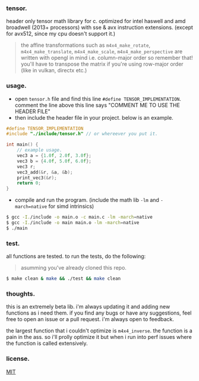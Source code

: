 ### tensor.

header only tensor math library for c. optimized for intel haswell
and amd broadwell (2013+ processors) with sse & avx instruction
extensions. (except for avx512, since my cpu doesn't support it.)

> the affine transformations such as `m4x4_make_rotate`,
> `m4x4_make_translate`, `m4x4_make_scale`, `m4x4_make_perspective`
> are written with opengl in mind i.e. column-major order so
> remember that! you'll have to transpose the matrix if you're
> using row-major order (like in vulkan, directx etc.)

### usage.

- open `tensor.h` file and find this line `#define TENSOR_IMPLEMENTATION`.
comment the line above this line says "COMMENT ME TO USE THE HEADER FILE"
- then include the header file in your project. below is an example.
```c
#define TENSOR_IMPLEMENTATION
#include "./include/tensor.h" // or whereever you put it.

int main() {
    // example usage.
    vec3 a = {1.0f, 2.0f, 3.0f};
    vec3 b = {4.0f, 5.0f, 6.0f};
    vec3 r;
    vec3_add(&r, &a, &b);
    print_vec3(&r);
    return 0;
}
```
- compile and run the program. (include the math
lib `-lm` and `-march=native` for simd intrinsics)
```sh
$ gcc -I./include -o main.o -c main.c -lm -march=native
$ gcc -I./include -o main main.o -lm -march=native
$ ./main
```

### test.

all functions are tested. to run the tests, do the following:

> asumming you've already cloned this repo.

```sh
$ make clean & make && ./test && make clean
```

### thoughts.

this is an extremely beta lib. i'm always updating it and
adding new functions as i need them. if you find any bugs or
have any suggestions, feel free to open an issue or a pull
request. i'm always open to feedback.

the largest function that i couldn't optimize is `m4x4_inverse`.
the function is a pain in the ass. so i'll prolly optimize it
but when i run into perf issues where the function is called
extensively.

### license.

[MIT](./LICENSE.md)

